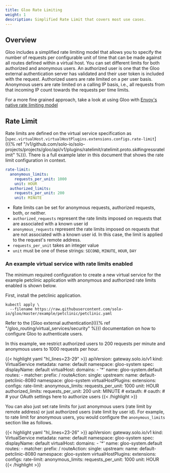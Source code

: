 ```yaml
---
title: Gloo Rate Limiting
weight: 1
description: Simplified Rate Limit that covers most use cases.
---
```


## Overview

Gloo includes a simplified rate limiting model that allows you to specify the number of requests per configurable unit of time that can be made against all routes defined within a virtual host. You can set different limits for both authorized and anonymous users. An authorized user is one that the Gloo external authentication server has validated and their user token is included with the request. Authorized users are rate limited on a per user basis. Anonymous users are rate limited on a calling IP basis, i.e., all requests from that incoming IP count towards the requests per time limits.

For a more fine grained approach, take a look at using Gloo with [Envoy's native rate limiting model](../envoy)

## Rate Limit

Rate limits are defined on the virtual service specification as [`spec.virtualHost.virtualHostPlugins.extensions.configs.rate-limit`]({{% ref "/v1/github.com/solo-io/solo-projects/projects/gloo/api/v1/plugins/ratelimit/ratelimit.proto.sk#ingressratelimit" %}}). There is a full example later in this document that shows the rate limit configuration in context.

```yaml
rate-limit:
  anonymous_limits:
    requests_per_unit: 1000
    unit: HOUR
  authorized_limits:
    requests_per_unit: 200
    unit: MINUTE
```

- Rate limits can be set for anonymous requests, authorized requests, both, or neither.
- `authorized_requests` represent the rate limits imposed on requests that are associated with a known user id
- `anonymous_requests` represent the rate limits imposed on requests that are not associated with a known user id. In this case, the limit is applied to the request's remote address.
- `requests_per_unit` takes an integer value
- `unit` must be one of these strings: `SECOND`, `MINUTE`, `HOUR`, `DAY`

### An example virtual service with rate limits enabled

The minimum required configuration to create a new virtual service for the example petclinic application with anonymous and authorized rate limits enabled is shown below.

First, install the petclinic application.

```shell
kubectl apply \
  --filename https://raw.githubusercontent.com/solo-io/gloo/master/example/petclinic/petclinic.yaml
```

Refer to the [Gloo external authentication]({{% ref "/gloo_routing/virtual_services/security" %}}) documentation on how to configure Gloo to authenticate users.

In this example, we restrict authorized users to 200 requests per minute and anonymous users to 1000 requests per hour.

{{< highlight yaml "hl_lines=23-29" >}}
apiVersion: gateway.solo.io/v1
kind: VirtualService
metadata:
  name: default
  namespace: gloo-system
spec:
  displayName: default
  virtualHost:
    domains:
    - '*'
    name: gloo-system.default
    routes:
    - matcher:
        prefix: /
      routeAction:
        single:
          upstream:
            name: default-petclinic-8080
            namespace: gloo-system
    virtualHostPlugins:
      extensions:
        configs:
          rate-limit:
            anonymous_limits:
              requests_per_unit: 1000
              unit: HOUR
            authorized_limits:
              requests_per_unit: 200
              unit: MINUTE
        # extauth:
        #   oauth:
        #     # your OAuth settings here to authorize users
{{< /highlight >}}

You can also just set rate limits for just anonymous users (rate limit by remote address) or just authorized users (rate limit by user id). For example, to rate limit for anonymous users, you would configure the `anonymous_limits` section like as follows.

{{< highlight yaml "hl_lines=23-26" >}}
apiVersion: gateway.solo.io/v1
kind: VirtualService
metadata:
  name: default
  namespace: gloo-system
spec:
  displayName: default
  virtualHost:
    domains:
    - '*'
    name: gloo-system.default
    routes:
    - matcher:
        prefix: /
      routeAction:
        single:
          upstream:
            name: default-petclinic-8080
            namespace: gloo-system
    virtualHostPlugins:
      extensions:
        configs:
          rate-limit:
            anonymous_limits:
              requests_per_unit: 1000
              unit: HOUR
{{< /highlight >}}
